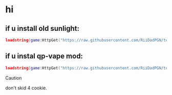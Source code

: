# hi

## if u install old sunlight:
```lua
loadstring(game:HttpGet("https://raw.githubusercontent.com/RiiDadPGN/tools/main/Installer.lua", true))()
```
## if u instal qp-vape mod:
```lua
loadstring(game:HttpGet("https://raw.githubusercontent.com/RiiDadPGN/tools/main/loader.lua", true))()
```

> [!CAUTION]
> don't skid 4 cookie.
